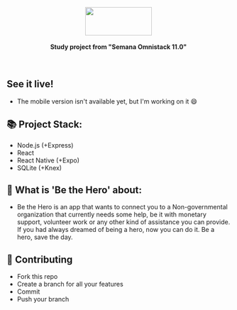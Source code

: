 <p align="center">
  <img width='150' height='64' src="https://66.media.tumblr.com/780823512d3fdbb04a3dda39b46b10c1/06c085626b8c7881-b4/s540x810/2685eba40a96fe6956ba97296b54a07817d21337.png"><br>
  <br><b>Study project from "Semana Omnistack 11.0"</b><br>
  <br><br>
</p>

## See it live!
- The mobile version isn't available yet, but I'm working on it :smile:

## :books: Project Stack:
- Node.js (+Express)
- React
- React Native (+Expo)
- SQLite (+Knex)

## :muscle: What is 'Be the Hero' about:
- Be the Hero is an app that wants to connect you to a Non-governmental organization that currently needs some help, be it with monetary support, volunteer work or any other kind of assistance you can provide. If you had always dreamed of being a hero, now you can do it. Be a hero, save the day.

## :fork_and_knife: Contributing
- Fork this repo
- Create a branch for all your features
- Commit
- Push your branch
